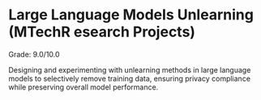 # Large Language Models Unlearning (MTechR esearch Projects)
Grade: 9.0/10.0 

Designing and experimenting with unlearning methods in large language models to selectively remove training data, ensuring privacy compliance while preserving overall model performance.

